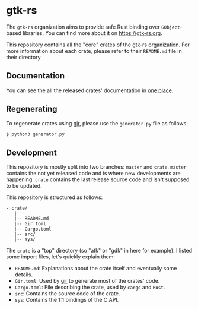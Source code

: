# gtk-rs

The `gtk-rs` organization aims to provide safe Rust binding over `GObject`-based libraries.
You can find more about it on <https://gtk-rs.org>.

This repository contains all the "core" crates of the gtk-rs organization. For more
information about each crate, please refer to their `README.md` file in their directory.

## Documentation

You can see the all the released crates' documentation in
[one place](https://gtk-rs.org/docs-src/).

## Regenerating

To regenerate crates using [gir], please use the `generator.py`
file as follows:

```bash
$ python3 generator.py
```

## Development

This repository is mostly split into two branches: `master` and `crate`.
`master` contains the not yet released code and is where new developments
are happening. `crate` contains the last release source code and isn't supposed to
be updated.

This repository is structured as follows:

```text
- crate/
   |
   |-- README.md
   |-- Gir.toml
   |-- Cargo.toml
   |-- src/
   |-- sys/
```

The `crate` is a "top" directory (so "atk" or "gdk" in here for example). I listed some
import files, let's quickly explain them:

 * `README.md`: Explanations about the crate itself and eventually some details.
 * `Gir.toml`: Used by [gir] to generate most of the crates' code.
 * `Cargo.toml`: File describing the crate, used by `cargo` and `Rust`.
 * `src`: Contains the source code of the crate.
 * `sys`: Contains the 1:1 bindings of the C API.

[gir]: https://github.com/gtk-rs/gir
